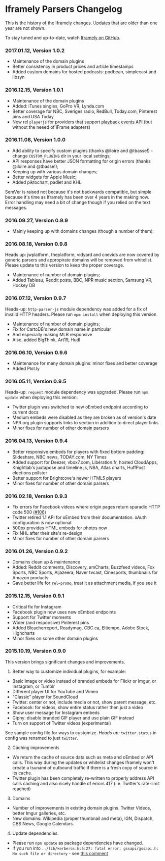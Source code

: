 # Iframely Parsers Changelog

This is the history of the Iframely changes. Updates that are older than one year are not shown.

To stay tuned and up-to-date, watch [Iframely on GitHub](https://github.com/itteco/iframely).

### 2017.01.12, Version 1.0.2

- Maintenance of the domain plugins
- Better consistency in product prices and article timestamps
- Added custom domains for hosted podcasts: podbean, simplecast and libsyn


### 2016.12.15, Version 1.0.1

- Maintenance of the domain plugins
- Added: iTunes singles, GoPro VR, Lynda.com
- Better coverage for NBC, Sveriges radio, RedBull, Today.com, Pinterest pins and USA Today
- New rel `playerjs` for providers that support [playback events API](https://iframely.com/docs/playerjs) (but without the neeed of iFrame adapters)


### 2016.11.08, Version 1.0.0

- Add ability to specify custom plugins (thanks @iloire and @tbasse!) - change `CUSTOM_PLUGINS` dir in your local settings;
- API responses have better JSON formatting for origin errors (thanks @iloire and @tbasse!);
- Keeping up with various domain changes;
- Better widgets for Apple Music;
- Added piktochart, padlet and KHL.

SemVer is raised not because it's not backwards compatible, but simple because it's time as Iframely has been over 4 years in the making now. Error handling may need a bit of change though if you relied on the text messages.


### 2016.09.27, Version 0.9.9

- Mainly keeping up with domains changes (though a number of them);

### 2016.08.18, Version 0.9.8

Heads up: jwplatform, theplatform, vidyard and cnevids are now covered by generic parsers and appropirate domains will be removed from whitelist. Please update to this version to keep the proper coverage.


- Maintenance of number of domain plugins;
- Added Tableau, Reddit posts, BBC, NPR music section, Samsung VR, Hockey DB


### 2016.07.12, Version 0.9.7

Heads-up: `http-parser-js` module dependency was added for a fix of invalid HTTP headers. Please run `npm install` when deploying this version.

 - Maintenance of number of domain plugins;
 - Fix for CartoDB's new domain name in particular
 - And especially making MLB responsive
 - Also, added BigThink, Art19, Hudl

### 2016.06.10, Version 0.9.6

 - Maintenance for many domain plugins: minor fixes and better coverage
 - Added Plot.ly

### 2016.05.11, Version 0.9.5

Heads-up: `request` module dependency was upgraded. Please run `npm update` when deploying this version.

 - Twitter plugin was switched to new oEmbed endpoint according to current docs
 - Medium embeds were disabled as they are broken as of version's date
 - NPR.org plugin supports links to section in addition to direct player links
 - Minor fixes for number of other domain parsers


### 2016.04.13, Version 0.9.4

 - Better responsive embeds for players with fixed bottom padding: Slideshare, NBC news, TODAY.com, NY Times
 - Added support for Deezer, vbox7.com, Libération.fr, hosted CloudApps, Knightlab's juxtapose and timeline.js, NBA, Atlas charts, HuffPost elections pollster
 - Better support for Brightcove's newer HTML5 players
 - Minor fixes for number of other domain parsers


### 2016.02.18, Version 0.9.3

 - Fix errors for Facebook videos where origin pages return sparadic HTTP code 500 ([#106](https://github.com/itteco/iframely/issues/106))
 - Twitter retired 1.1 API for oEmbed from their documentation. oAuth configuration is now optional
 - 500px provides HTML embeds for photos now
 - Fix NHL after their site's re-design
 - Minor fixes for number of other domain parsers


### 2016.01.26, Version 0.9.2

 - Domains clean up & maintenance
 - Added: Reddit comments, Discovery, amCharts, Buzzfeed videos, Fox Sports, NBC Sports, Aljazeera, Naver tvcast, Cinesports, thumbnails for Amazon products
 - Gave better life for `rel=promo`, treat it as attachment media, if you see it



### 2015.12.15, Version 0.9.1

 - Critical fix for Instagram 
 - Facebook plugin now uses new oEmbed endpoints
 - Support for Twitter moments
 - Wider (and responsive) Pinterest pins
 - Added Bleacherreport, Readymag, CBC.ca, Eltiempo, Adobe Stock, Highcharts
 - Minor fixes on some other domain plugins


### 2015.10.19, Version 0.9.0

This version brings significant changes and improvements.

1. Better way to customize individual plugins, for example: 

 - Basic image or video instead of branded embeds for Flickr or Imgur, or Instagram, or Tumblr
 - Different player UI for YouTube and Vimeo
 - "Classic" player for SoundCloud
 - Twitter: center or not, include media or not, show parent message, etc.
 - Facebook: for videos, show entire status rather then just a video
 - Show user message for Instagram embeds
 - Giphy: disable branded GIF player and use plain GIF instead
 - Turn on support of Twitter videos (experimental)

See sample config file for ways to customize. *Heads up:* `twitter.status` in config was renamed to just `twitter`. 


2. Caching improvements

 - We return the cache of source data such as meta and oEmbed or API calls. This way during the updates or whitelist changes Iframely won't create a tsunami of outbound traffic if there is a fresh copy of source in its cache. 
 - Twitter plugin has been completely re-written to properly address API calls caching and also nicely handle of errors 417 (i.e. Twitter's rate-limit reached)

3. Domains 

 - Number of improvements in existing domain plugins. Twitter Videos, better Imgur galleries, etc.
 - New domains: Wikipedia (proper thumbnail and meta), IGN, Dispatch, CBS News, Google Calendars.

4. Update dependencies. 

 - Please run `npm update` as package dependencies have changed. 
 - If you run into `../lib/kerberos.h:5:27: fatal error: gssapi/gssapi.h: No such file or directory`  - see [this comment](https://github.com/itteco/iframely/commit/991406b37da76f0a27501611702cb7a414136a6b)

